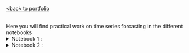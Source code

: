 [<back to portfolio](https://mickael-wajnberg.github.io/)

<br>
Here you will find practical work on time series forcasting in the different notebooks
<details>
<summary>Notebook 1 : </summary>
- predict the quarter dividend (earning per share) from johnson and johnson using basic models as baselines
![Exemple Image](timeSeriesFigures/N1_1.png)
- models are historical mean, last year mean, last value, naive seasonal copy of last year

- evaluation is made by MAPE
</details>
<details>
<summary>Notebook 2 : </summary>
- established the GOOGL stock market (google) is a random walk with Augmented Dickey-Fuller and Autocorrelation. so, it cannot be predicted by itself well
- prediction are simply drift, last value and mean
<details>
<summary>Notebook 3 : </summary>
 
gfhjhf

</details>
<details>
<summary>Notebook 2 : </summary>
[<back to portfolio](https://mickael-wajnberg.github.io/)
